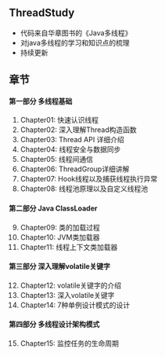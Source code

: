 ## ThreadStudy

* 代码来自华章图书的《Java多线程》
* 对java多线程的学习和知识点的梳理
* 持续更新

## 章节

#### 第一部分 多线程基础

01. Chapter01: 快速认识线程
02. Chapter02: 深入理解Thread构造函数
03. Chapter03: Thread API 详细介绍
04. Chapter04: 线程安全与数据同步
05. Chapter05: 线程间通信
06. Chapter06: ThreadGroup详细讲解
07. Chapter07: Hook线程以及捕获线程执行异常
08. Chapter08: 线程池原理以及自定义线程池

#### 第二部分 Java ClassLoader

09. Chapter09: 类的加载过程
10. Chapter10: JVM类加载器
11. Chapter11: 线程上下文类加载器

#### 第三部分 深入理解volatile关键字

12. Chapter12: volatile关键字的介绍
13. Chapter13: 深入volatile关键字
14. Chapter14: 7种单例设计模式的设计

#### 第四部分 多线程设计架构模式

15. Chapter15: 监控任务的生命周期

